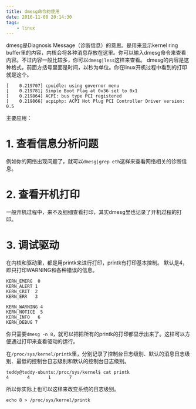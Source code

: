```yaml
---
title: dmesg命令的使用
date: 2016-11-08 20:14:30
tags:
	- linux
---
```

dmesg是Diagnosis Message（诊断信息）的意思。是用来显示kernel ring buffer里的内容，内核会将各种消息存放在这里。你可以输入dmesg命令来查看内容。不过内容一般比较多，你可以`dmesg|less`这样来查看。
dmesg的内容是这种格式，前面方括号里面是时间，以秒为单位。你在linux开机过程中看到的打印就是这个。
```
[    0.219707] cpuidle: using governor menu
[    0.219781] Simple Boot Flag at 0x36 set to 0x1
[    0.219864] ACPI: bus type PCI registered
[    0.219866] acpiphp: ACPI Hot Plug PCI Controller Driver version: 0.5
```
主要应用：
# 1. 查看信息分析问题
例如你的网络出现问题了，就可以`dmesg|grep eth`这样来查看网络相关的诊断信息。

# 2. 查看开机打印
一般开机过程中，来不及细细查看打印，其实dmesg里也记录了开机过程的打印。

# 3. 调试驱动
在内核和驱动里，都是用printk来进行打印，printk有打印基本控制。
默认是4，即只打印WARNING和各种错误的信息。
```
KERN_EMERG  0
KERN_ALERT 1
KERN_CRIT  2
KERN_ERR   3

KERN_WARNING 4
KERN_NOTICE  5
KERN_INFO   6
KERN_DEBUG 7

```
你只需要`dmesg -n 8`，就可以把把所有的printk的打印都显示出来了。这样可以方便通过打印来查看驱动的运行。

在`/proc/sys/kernel/printk`里，分别记录了控制台日志级别、默认的消息日志级别、最低的控制台日志级别和默认的控制台日志级别。
```
teddy@teddy-ubuntu:/proc/sys/kernel$ cat printk
4       4       1       7
```
所以你实际上也可以这样来改变系统的日志级别。
```
echo 8 > /proc/sys/kernel/printk
```




